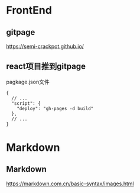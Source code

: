 # FrontEnd
## gitpage
https://semi-crackpot.github.io/

## react项目推到gitpage
pagkage.json文件
```
{
  // ...
  "script": {
    "deploy": "gh-pages -d build"
  },
  // ...
}
```

# Markdown
## Markdown
https://markdown.com.cn/basic-syntax/images.html